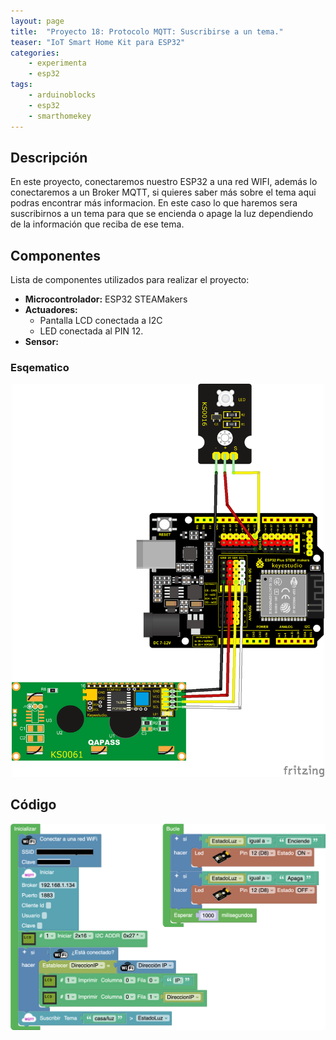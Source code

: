 ```yaml
---
layout: page
title:  "Proyecto 18: Protocolo MQTT: Suscribirse a un tema."
teaser: "IoT Smart Home Kit para ESP32"
categories:
    - experimenta
    - esp32
tags:
    - arduinoblocks
    - esp32
    - smarthomekey
---
```


## Descripción
En este proyecto, conectaremos nuestro ESP32 a una red WIFI, además lo conectaremos a un Broker MQTT, si quieres saber más sobre el tema aqui podras encontrar más informacion. En este caso lo que haremos sera suscribirnos a un tema para que se encienda o apage la luz dependiendo de la información que reciba de ese tema.
## Componentes
Lista de componentes utilizados para realizar el proyecto:
- **Microcontrolador:** ESP32 STEAMakers
- **Actuadores:**
    - Pantalla LCD conectada a I2C
    - LED conectada al PIN 12.
- **Sensor:**
    

### Esqematico 
<p align="center">
    <img src="/images/experimenta/esp32/Proyectos/P16_Esquematico.png" alt="Proyecto 1" width="500"/>
</p>

## Código 
<p align="center">
    <img src="/images/experimenta/esp32/Proyectos/Proyecto18.png" alt="Proyecto 8" width="700"/>
</p>
